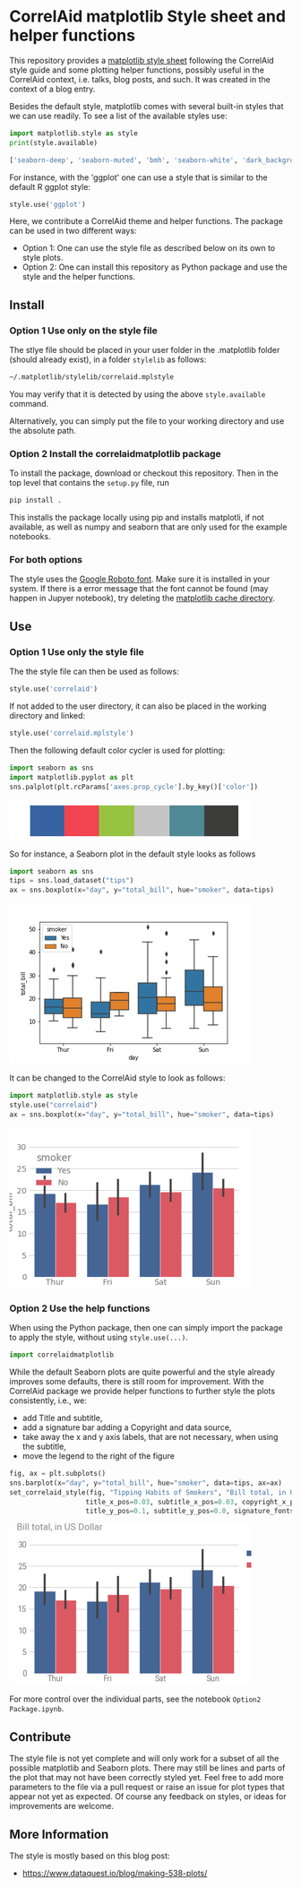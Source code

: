 # CorrelAid matplotlib Style sheet and helper functions

This repository provides a [matplotlib style sheet](https://matplotlib.org/3.3.3/tutorials/introductory/customizing.html) following the CorrelAid style guide and some plotting helper functions, possibly useful in the CorrelAid context, i.e. talks, blog posts, and such. It was created in the context of a blog entry.

Besides the default style, matplotlib comes with several built-in styles that we can use readily. To see a list of the available styles use: 

```python
import matplotlib.style as style
print(style.available)
```

```python
['seaborn-deep', 'seaborn-muted', 'bmh', 'seaborn-white', 'dark_background','seaborn-notebook', 'seaborn-darkgrid', 'grayscale', 'seaborn-paper', 'seaborn-talk', 'seaborn-bright', 'classic', 'seaborn-colorblind', 'seaborn-ticks', 'ggplot', 'seaborn', '_classic_test', 'fivethirtyeight', 'seaborn-dark-palette', 'seaborn-dark', 'seaborn-whitegrid', 'seaborn-pastel', 'seaborn-poster']
```
For instance, with the 'ggplot' one can use a style that is similar to the default R ggplot style:

```python
style.use('ggplot')
```

Here, we contribute a CorrelAid theme and helper functions. The package can be used in two different ways:
- Option 1: One can use the style file as described below on its own to style plots.
- Option 2: One can install this repository as Python package and use the style and the helper functions.

## Install

### Option 1 Use only on the style file

The stlye file should be placed in your user folder in the .matplotlib folder (should already exist), in a folder `stylelib`  as follows:
```bash
~/.matplotlib/stylelib/correlaid.mplstyle
```
You may verify that it is detected by using the above `style.available` command.

Alternatively, you can simply put the file to your working directory and use the absolute path.

### Option 2 Install the correlaidmatplotlib package

To install the package, download or checkout this repository. Then in the top level that contains the `setup.py` file, run
```bash
pip install .
```
This installs the package locally using pip and installs matplotli, if not available, as well as numpy and seaborn that are only used for the example notebooks.

### For both options
The style uses the [Google Roboto font](https://fonts.google.com/specimen/Roboto). Make sure it is installed in your system. If there is a error message that the font cannot be found (may happen in Jupyer notebook), try deleting the [matplotlib cache directory](https://matplotlib.org/3.1.1/faq/troubleshooting_faq.html#matplotlib-configuration-and-cache-directory-locations).

## Use

### Option 1 Use only the style file
The the style file can then be used as follows:
```python
style.use('correlaid')
```

If not added to the user directory, it can also be placed in the working directory and linked:
```python
style.use('correlaid.mplstyle')
```

Then the following default color cycler is used for plotting:
```python
import seaborn as sns
import matplotlib.pyplot as plt
sns.palplot(plt.rcParams['axes.prop_cycle'].by_key()['color'])
```
![plot](./images/palplot.png)

So for instance, a Seaborn plot in the default style looks as follows
```python
import seaborn as sns
tips = sns.load_dataset("tips")
ax = sns.boxplot(x="day", y="total_bill", hue="smoker", data=tips)
```
![plot](./images/regular.png)

It can be changed to the CorrelAid style to look as follows:
```python
import matplotlib.style as style
style.use("correlaid")
ax = sns.boxplot(x="day", y="total_bill", hue="smoker", data=tips)
```
![plot](./images/correlaid.png)


### Option 2 Use the help functions

When using the Python package, then one can simply import the package to apply the style, without using `style.use(...)`.

```python
import correlaidmatplotlib
```
While the default Seaborn plots are quite powerful and the style already improves some defaults, there is still room for improvement. With the CorrelAid package we provide helper functions to further style the plots consistently, i.e., we:
- add Title and subtitle,
- add a signature bar adding a Copyright and data source,
- take away the x and y axis labels, that are not necessary, when using the subtitle,
- move the legend to the right of the figure

```python
fig, ax = plt.subplots()
sns.barplot(x="day", y="total_bill", hue="smoker", data=tips, ax=ax)
set_correlaid_style(fig, "Tipping Habits of Smokers", "Bill total, in US Dollar", source="tips.csv",
                   title_x_pos=0.03, subtitle_x_pos=0.03, copyright_x_pos=0.03,
                   title_y_pos=0.1, subtitle_y_pos=0.0, signature_fontsize="smaller")
```
![plot](./images/correlaid_styled.png)

For more control over the individual parts, see the notebook `Option2 Package.ipynb`.

## Contribute
The style file is not yet complete and will only work for a subset of all the possible matplotlib and Seaborn plots. There may still be lines and parts of the plot that may not have been correctly styled yet. Feel free to add more parameters to the file via a pull request or raise an issue for plot types that appear not yet as expected. Of course any feedback on styles, or ideas for improvements are welcome.

## More Information
The style is mostly based on this blog post:
- https://www.dataquest.io/blog/making-538-plots/
